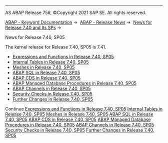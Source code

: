   

* * *

AS ABAP Release 756, ©Copyright 2021 SAP SE. All rights reserved.

[ABAP - Keyword Documentation](https://help.sap.com/doc/abapdocu_756_index_htm/7.56/en-US/abenabap.htm) →  [ABAP - Release News](https://help.sap.com/doc/abapdocu_756_index_htm/7.56/en-US/abennews.htm) →  [News for Release 7.40 and Its SPs](https://help.sap.com/doc/abapdocu_756_index_htm/7.56/en-US/abennews-740.htm) → 

News for Release 7.40, SP05

The kernel release for Release 7.40, SP05 is 7.41.

-   [Expressions and Functions in Release 7.40, SP05](https://help.sap.com/doc/abapdocu_756_index_htm/7.56/en-US/abennews-740_sp05-expressions.htm)
-   [Internal Tables in Release 7.40, SP05](https://help.sap.com/doc/abapdocu_756_index_htm/7.56/en-US/abennews-740_sp05-itab.htm)
-   [Meshes in Release 7.40, SP05](https://help.sap.com/doc/abapdocu_756_index_htm/7.56/en-US/abennews-740_sp05-mesh.htm)
-   [ABAP SQL in Release 7.40, SP05](https://help.sap.com/doc/abapdocu_756_index_htm/7.56/en-US/abennews-740_sp05-abap_sql.htm)
-   [ABAP CDS in Release 7.40, SP05](https://help.sap.com/doc/abapdocu_756_index_htm/7.56/en-US/abennews-740_sp05-abap_cds.htm)
-   [ABAP Managed Database Procedures in Release 7.40, SP05](https://help.sap.com/doc/abapdocu_756_index_htm/7.56/en-US/abennews-740_sp05-amdp.htm)
-   [ABAP Channels in Release 7.40, SP05](https://help.sap.com/doc/abapdocu_756_index_htm/7.56/en-US/abennews-740_sp05-abap_channels.htm)
-   [Security Checks in Release 7.40, SP05](https://help.sap.com/doc/abapdocu_756_index_htm/7.56/en-US/abennews-740-slin_sec.htm)
-   [Further Changes in Release 7.40, SP05](https://help.sap.com/doc/abapdocu_756_index_htm/7.56/en-US/abennews-740_sp05-others.htm)

Continue
[Expressions and Functions in Release 7.40, SP05](https://help.sap.com/doc/abapdocu_756_index_htm/7.56/en-US/abennews-740_sp05-expressions.htm)
[Internal Tables in Release 7.40, SP05](https://help.sap.com/doc/abapdocu_756_index_htm/7.56/en-US/abennews-740_sp05-itab.htm)
[Meshes in Release 7.40, SP05](https://help.sap.com/doc/abapdocu_756_index_htm/7.56/en-US/abennews-740_sp05-mesh.htm)
[ABAP SQL in Release 7.40, SP05](https://help.sap.com/doc/abapdocu_756_index_htm/7.56/en-US/abennews-740_sp05-abap_sql.htm)
[ABAP CDS in Release 7.40, SP05](https://help.sap.com/doc/abapdocu_756_index_htm/7.56/en-US/abennews-740_sp05-abap_cds.htm)
[ABAP Managed Database Procedures in Release 7.40, SP05](https://help.sap.com/doc/abapdocu_756_index_htm/7.56/en-US/abennews-740_sp05-amdp.htm)
[ABAP Channels in Release 7.40, SP05](https://help.sap.com/doc/abapdocu_756_index_htm/7.56/en-US/abennews-740_sp05-abap_channels.htm)
[Security Checks in Release 7.40, SP05](https://help.sap.com/doc/abapdocu_756_index_htm/7.56/en-US/abennews-740-slin_sec.htm)
[Further Changes in Release 7.40, SP05](https://help.sap.com/doc/abapdocu_756_index_htm/7.56/en-US/abennews-740_sp05-others.htm)